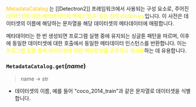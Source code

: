 <font color="#ffc000">MetadataCatalog</font> 는 [[Detectron2]] 프레임워크에서 사용되는 구성 요소로, 주어진 <font color="#ffff00">데이터셋에 대한 메타데이터에 액세스할 수 있는 전역 dictionary</font>입니다. 이 사전은 데이터셋의 이름에 해당하는 문자열을 해당 데이터셋의 메타데이터에 매핑합니다.

메타데이터는 한 번 생성되면 프로그램 실행 중에 유지되는 싱글톤 패턴을 따르며, 이후에 동일한 데이터셋에 대한 호출에서 동일한 메타데이터 인스턴스를 반환합니다. 이는<font color="#ffff00"> 프로그램 실행 중에 데이터셋에 대한 메타정보를 공유하고 재사용</font>하는 데 유용합니다.

### `MetadataCatalog.get`(_name_)
> name -> str
- 데이터셋의 이름, 예를 들어 "coco_2014_train"과 같은 문자열로 데이터셋을 식별합니다.

